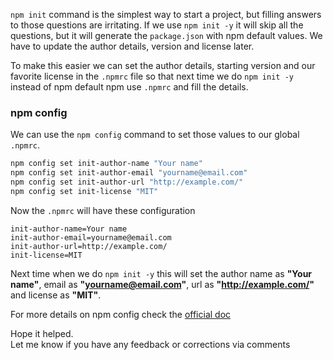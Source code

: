 <!--


---
 'NodeJS : npm init with custom values'
date: 2018-03-01 00:02:00 IST
updated: 2018-03-01 00:02:00 IST
categories: nodejs
---

-->
<!DOCTYPE html>
<html>

<head>
  <title>basic-git-workflow</title>
  <meta charset="utf-8">
  <meta name="viewport" content="width=device-width, initial-scale=1.0">


  <link rel="stylesheet" href="./css/bootstrap.css">
  <link rel="stylesheet" href="./css/bootstrap.grid.css">
  <link rel="stylesheet" href="./css/bootstrap.min.css">
  <link rel="stylesheet" href="./css/bootstrap-reboot.min.css">
  <link rel="stylesheet" href="./css/bootstrap.css.map">
  <link rel="stylesheet" href="./css/blog-home.css">
  <link rel="stylesheet" href="./css/prism.css">
  <script async defer src="./css/prism.js"></script>
</head>

<body>

`npm init` command is the simplest way to start a project, but filling answers to those questions are irritating. If we use `npm init -y` it will skip all the questions, but it will generate the `package.json` with npm default values. We have to update the author details, version and license later.

To make this easier we can set the author details, starting version and our favorite license in the `.npmrc` file so that next time we do `npm init -y` instead of npm default npm use `.npmrc` and fill the details.

### npm config

We can use the `npm config` command to set those values to our global `.npmrc`.

```sh
npm config set init-author-name "Your name"
npm config set init-author-email "yourname@email.com"
npm config set init-author-url "http://example.com/"
npm config set init-license "MIT"
```

Now the `.npmrc` will have these configuration

```
init-author-name=Your name
init-author-email=yourname@email.com
init-author-url=http://example.com/
init-license=MIT
```

Next time when we do `npm init -y` this will set the author name as **"Your name"**, email as **"yourname@email.com"**, url as **"http://example.com/"** and license as **"MIT"**.

For more details on npm config check the [official doc](https://docs.npmjs.com/misc/config)

Hope it helped.  
Let me know if you have any feedback or corrections via comments
